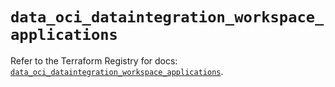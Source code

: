 # `data_oci_dataintegration_workspace_applications`

Refer to the Terraform Registry for docs: [`data_oci_dataintegration_workspace_applications`](https://registry.terraform.io/providers/oracle/oci/7.19.0/docs/data-sources/dataintegration_workspace_applications).
